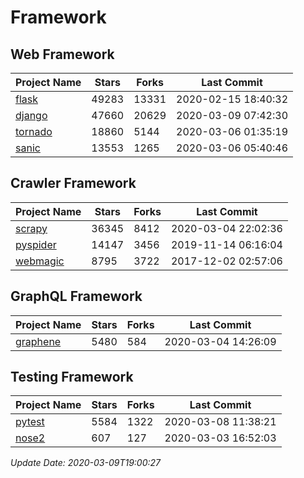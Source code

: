 # Framework

## Web Framework

| Project Name | Stars | Forks | Last Commit |
| ------------ | ----- | ----- | ----------- |
| [flask](https://github.com/pallets/flask) | 49283 | 13331 | 2020-02-15 18:40:32 |
| [django](https://github.com/django/django) | 47660 | 20629 | 2020-03-09 07:42:30 |
| [tornado](https://github.com/tornadoweb/tornado) | 18860 | 5144 | 2020-03-06 01:35:19 |
| [sanic](https://github.com/huge-success/sanic) | 13553 | 1265 | 2020-03-06 05:40:46 |

## Crawler Framework

| Project Name | Stars | Forks | Last Commit |
| ------------ | ----- | ----- | ----------- |
| [scrapy](https://github.com/scrapy/scrapy) | 36345 | 8412 | 2020-03-04 22:02:36 |
| [pyspider](https://github.com/binux/pyspider) | 14147 | 3456 | 2019-11-14 06:16:04 |
| [webmagic](https://github.com/code4craft/webmagic) | 8795 | 3722 | 2017-12-02 02:57:06 |

## GraphQL Framework

| Project Name | Stars | Forks | Last Commit |
| ------------ | ----- | ----- | ----------- |
| [graphene](https://github.com/graphql-python/graphene) | 5480 | 584 | 2020-03-04 14:26:09 |

## Testing Framework

| Project Name | Stars | Forks | Last Commit |
| ------------ | ----- | ----- | ----------- |
| [pytest](https://github.com/pytest-dev/pytest) | 5584 | 1322 | 2020-03-08 11:38:21 |
| [nose2](https://github.com/nose-devs/nose2) | 607 | 127 | 2020-03-03 16:52:03 |

*Update Date: 2020-03-09T19:00:27*